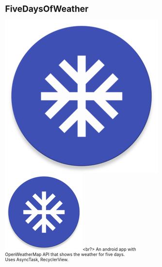 # FiveDaysOfWeather
![](https://raw.githubusercontent.com/HuM4NoiD/FiveDaysOfWeather/master/app/src/main/ic_launcher-web.png) <br/>
<img src="https://raw.githubusercontent.com/HuM4NoiD/FiveDaysOfWeather/master/app/src/main/ic_launcher-web.png" alt="ICON" width="256" height="256"><br?>
An android app with OpenWeatherMap API that shows the weather for five days.<br/>
Uses AsyncTask, RecyclerView.
